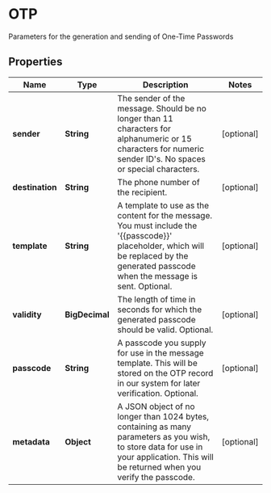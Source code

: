 

# OTP

Parameters for the generation and sending of One-Time Passwords

## Properties

| Name | Type | Description | Notes |
|------------ | ------------- | ------------- | -------------|
|**sender** | **String** | The sender of the message. Should be no longer than 11 characters for alphanumeric or 15 characters for numeric sender ID&#39;s. No spaces or special characters. |  [optional] |
|**destination** | **String** | The phone number of the recipient. |  [optional] |
|**template** | **String** | A template to use as the content for the message. You must include the &#39;{{passcode}}&#39; placeholder, which will be replaced by the generated passcode when the message is sent. Optional. |  [optional] |
|**validity** | **BigDecimal** | The length of time in seconds for which the generated passcode should be valid. Optional. |  [optional] |
|**passcode** | **String** | A passcode you supply for use in the message template. This will be stored on the OTP record in our system for later verification. Optional. |  [optional] |
|**metadata** | **Object** | A JSON object of no longer than 1024 bytes, containing as many parameters as you wish, to store data for use in your application. This will be returned when you verify the passcode. |  [optional] |



